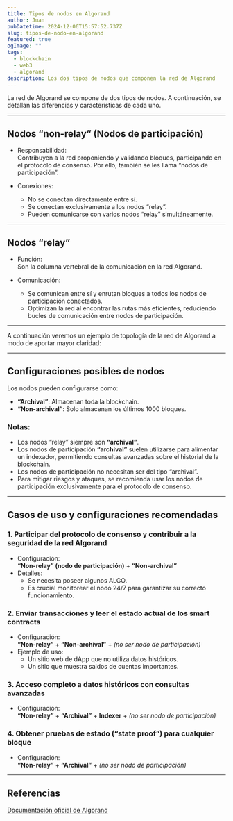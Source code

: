 ```yaml
---
title: Tipos de nodos en Algorand
author: Juan
pubDatetime: 2024-12-06T15:57:52.737Z
slug: tipos-de-nodo-en-algorand
featured: true
ogImage: ""
tags:
  - blockchain
  - web3
  - algorand
description: Los dos tipos de nodos que componen la red de Algorand
---
```


La red de Algorand se compone de dos tipos de nodos. A continuación, se detallan las diferencias y características de cada uno.

---

## **Nodos “non-relay” (Nodos de participación)**

- Responsabilidad:  
  Contribuyen a la red proponiendo y validando bloques, participando en el protocolo de consenso. Por ello, también se les llama “nodos de participación”.

- Conexiones:
  - No se conectan directamente entre sí.
  - Se conectan exclusivamente a los nodos “relay”.
  - Pueden comunicarse con varios nodos “relay” simultáneamente.

---

## **Nodos “relay”**

- Función:  
  Son la columna vertebral de la comunicación en la red Algorand.

- Comunicación:
  - Se comunican entre sí y enrutan bloques a todos los nodos de participación conectados.
  - Optimizan la red al encontrar las rutas más eficientes, reduciendo bucles de comunicación entre nodos de participación.

---

A continuación veremos un ejemplo de topología de la red de Algorand a modo de aportar mayor claridad:

---

## **Configuraciones posibles de nodos**

Los nodos pueden configurarse como:

- **“Archival”**: Almacenan toda la blockchain.
- **“Non-archival”**: Solo almacenan los últimos 1000 bloques.

### Notas:

- Los nodos “relay” siempre son **“archival”**.
- Los nodos de participación **“archival”** suelen utilizarse para alimentar un indexador, permitiendo consultas avanzadas sobre el historial de la blockchain.
- Los nodos de participación no necesitan ser del tipo “archival”.
- Para mitigar riesgos y ataques, se recomienda usar los nodos de participación exclusivamente para el protocolo de consenso.

---

## **Casos de uso y configuraciones recomendadas**

### 1. **Participar del protocolo de consenso y contribuir a la seguridad de la red Algorand**

- Configuración:  
  **“Non-relay” (nodo de participación)** + **“Non-archival”**
- Detalles:
  - Se necesita poseer algunos ALGO.
  - Es crucial monitorear el nodo 24/7 para garantizar su correcto funcionamiento.

### 2. **Enviar transacciones y leer el estado actual de los smart contracts**

- Configuración:  
  **“Non-relay”** + **“Non-archival”** + _(no ser nodo de participación)_
- Ejemplo de uso:
  - Un sitio web de dApp que no utiliza datos históricos.
  - Un sitio que muestra saldos de cuentas importantes.

### 3. **Acceso completo a datos históricos con consultas avanzadas**

- Configuración:  
  **“Non-relay”** + **“Archival”** + **Indexer** + _(no ser nodo de participación)_

### 4. **Obtener pruebas de estado (“state proof”) para cualquier bloque**

- Configuración:  
  **“Non-relay”** + **“Archival”** + _(no ser nodo de participación)_

---

## **Referencias**

[Documentación oficial de Algorand](https://developer.algorand.org/docs/run-a-node/setup/types/)
